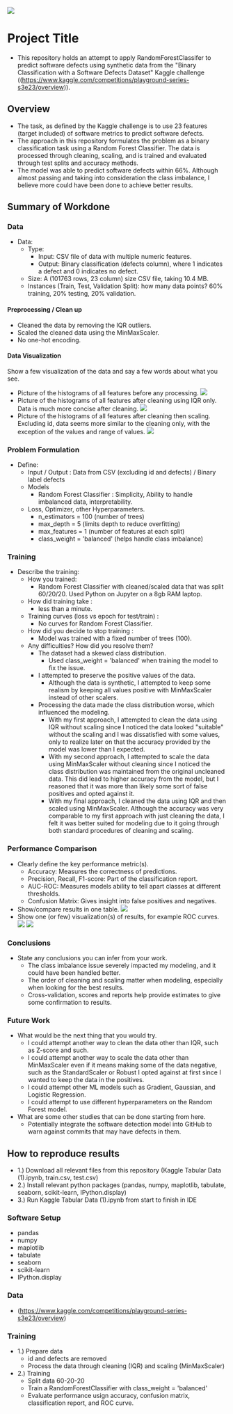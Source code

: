![](UTA-DataScience-Logo.png)

# Project Title

* This repository holds an attempt to apply RandomForestClassifer to predict software defects using synthetic data from the "Binary Classification with a Software Defects Dataset" Kaggle challenge
((https://www.kaggle.com/competitions/playground-series-s3e23/overview)). 

## Overview

* The task, as defined by the Kaggle challenge is to use 23 features (target included) of software metrics to predict software defects.
* The approach in this repository formulates the problem as a binary classification task using a Random Forest Classifier. The data is processed through cleaning, scaling, and is trained and evaluated through test splits and accuracy methods.
* The model was able to predict software defects within 66%. Although almost passing and taking into consideration the class imbalance, I believe more could have been done to achieve better results. 

## Summary of Workdone

### Data

* Data:
  * Type: 
    * Input: CSV file of data with multiple numeric features.
    * Output: Binary classification (defects column), where 1 indicates a defect and 0 indicates no defect.
  * Size: A (101763 rows, 23 column) size CSV file, taking 10.4 MB.
  * Instances (Train, Test, Validation Split): how many data points? 60% training, 20% testing, 20% validation.

#### Preprocessing / Clean up

* Cleaned the data by removing the IQR outliers.
* Scaled the cleaned data using the MinMaxScaler.
* No one-hot encoding.

#### Data Visualization

Show a few visualization of the data and say a few words about what you see.

* Picture of the histograms of all features before any processing.
  ![](https://github.com/jasaraujo/DATA-3402_Kaggle_Project/blob/main/trainBeforePic.png)
* Picture of the histograms of all features after cleaning using IQR only. Data is much more concise after cleaning.
  ![](https://github.com/jasaraujo/DATA-3402_Kaggle_Project/blob/main/cleanAfter.png)
* Picture of the histograms of all features after cleaning then scaling. Excluding id, data seems more similar to the cleaning only, with the exception of the values and range of values.
  ![](https://github.com/jasaraujo/DATA-3402_Kaggle_Project/blob/main/scaleBeforeCleanPic.png)

### Problem Formulation

* Define:
  * Input / Output : Data from CSV (excluding id and defects) / Binary label defects
  * Models
    * Random Forest Classifier : Simplicity, Ability to handle imbalanced data, interpretability. 
  * Loss, Optimizer, other Hyperparameters.
    * n_estimators = 100 (number of trees)
    * max_depth = 5 (limits depth to reduce overfitting)
    * max_features = 1 (number of features at each split)
    * class_weight = 'balanced' (helps handle class imbalance)

### Training

* Describe the training:
  * How you trained:
    * Random Forest Classifier with cleaned/scaled data that was split 60/20/20. Used Python on Jupyter on a 8gb RAM laptop.
  * How did training take :
    * less than a minute.
  * Training curves (loss vs epoch for test/train) :
    * No curves for Random Forest Classifier.
  * How did you decide to stop training :
    * Model was trained with a fixed number of trees (100).
  * Any difficulties? How did you resolve them?
    * The dataset had a skewed class distribution.
      * Used class_weight = 'balanced' when training the model to fix the issue.
    * I attempted to preserve the positive values of the data.
      * Although the data is synthetic, I attempted to keep some realism by keeping all values positive with MinMaxScaler instead of other scalers. 
    * Processing the data made the class distribution worse, which influenced the modeling.
      * With my first approach, I attempted to clean the data using IQR without scaling since I noticed the data looked "suitable" without the scaling and I was dissatisfied with some values,
        only to realize later on that the accuracy provided by the model was lower than I expected.
      * With my second approach, I attempted to scale the data using MinMaxScaler without cleaning since I noticed the class distribution was maintained from the original uncleaned data.
        This did lead to higher accuracy from the model, but I reasoned that it was more than likely some sort of false positives and opted against it.
      * With my final approach, I cleaned the data using IQR and then scaled using MinMaxScaler. Although the accuracy was very comparable to my first approach with just cleaning the data,
        I felt it was better suited for modeling due to it going through both standard procedures of cleaning and scaling.  

### Performance Comparison

* Clearly define the key performance metric(s).
  * Accuracy: Measures the correctness of predictions.
  * Precision, Recall, F1-score: Part of the classification report.
  * AUC-ROC: Measures models ability to tell apart classes at different thresholds.
  * Confusion Matrix: Gives insight into false positives and negatives.
* Show/compare results in one table.
![](https://github.com/jasaraujo/DATA-3402_Kaggle_Project/blob/main/tableFeatures.png)
* Show one (or few) visualization(s) of results, for example ROC curves.
![](https://github.com/jasaraujo/DATA-3402_Kaggle_Project/blob/main/scaleBeforeROC.png)
![](https://github.com/jasaraujo/DATA-3402_Kaggle_Project/blob/main/conf.png)

### Conclusions

* State any conclusions you can infer from your work.
  * The class imbalance issue severely impacted my modeling, and it could have been handled better.
  * The order of cleaning and scaling matter when modeling, especially when looking for the best results.
  * Cross-validation, scores and reports help provide estimates to give some confirmation to results.

### Future Work

* What would be the next thing that you would try.
  * I could attempt another way to clean the data other than IQR, such as Z-score and such.
  * I could attempt another way to scale the data other than MinMaxScaler even if it means making some of the data negative,
    such as the StandardScaler or Robust I opted against at first since I wanted to keep the data in the positives.
  * I could attempt other ML models such as Gradient, Gaussian, and Logistic Regression.
  * I could attempt to use different hyperparameters on the Random Forest model.
* What are some other studies that can be done starting from here.
  * Potentially integrate the software detection model into GitHub to warn against commits that may have defects in them. 

## How to reproduce results

* 1.) Download all relevant files from this repository (Kaggle Tabular Data (1).ipynb, train.csv, test.csv)
* 2.) Install relevant python packages (pandas, numpy, maplotlib, tabulate, seaborn, scikit-learn, IPython.display)
* 3.) Run Kaggle Tabular Data (1).ipynb from start to finish in IDE

### Software Setup
* pandas
* numpy
* maplotlib
* tabulate
* seaborn
* scikit-learn
* IPython.display

### Data

* (https://www.kaggle.com/competitions/playground-series-s3e23/overview)

### Training

* 1.) Prepare data
  * id and defects are removed
  * Process the data through cleaning (IQR) and scaling (MinMaxScaler)
* 2.) Training
  * Split data 60-20-20
  * Train a RandomForestClassifier with class_weight = 'balanced'
  * Evaluate performance usign accuracy, confusion matrix, classification report, and ROC curve.




